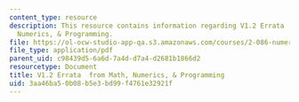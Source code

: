 ```yaml
---
content_type: resource
description: This resource contains information regarding V1.2 Errata  from Math,
  Numerics, & Programming.
file: https://ol-ocw-studio-app-qa.s3.amazonaws.com/courses/2-086-numerical-computation-for-mechanical-engineers-fall-2012/3aa46ba50b08b5e3bd99f4761e32921f_MIT2_086F12_notes_errata.pdf
file_type: application/pdf
parent_uid: c98439d5-6a6d-7a4d-d7a4-d2681b1866d2
resourcetype: Document
title: V1.2 Errata  from Math, Numerics, & Programming
uid: 3aa46ba5-0b08-b5e3-bd99-f4761e32921f
---
```

